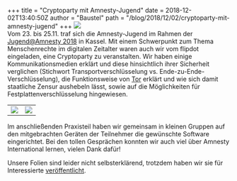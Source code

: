 +++
title = "Cryptoparty mit Amnesty-Jugend"
date = 2018-12-02T13:40:50Z
author = "Baustel"
path = "/blog/2018/12/02/cryptoparty-mit-amnesty-jugend"
+++
![](https://flipdot.org/blog/uploads/2018/Logo_Amnesty.serendipityThumb.png)  
Vom 23. bis 25.11. traf sich die Amnesty-Jugend im Rahmen der
[Jugend@Amnesty
2018](http://www.amnesty-jugend.de/jugendtreffen/jugendamnesty-2018/ "EINLADUNG ZU JUGEND@AMNESTY IN KASSEL VOM 23. BIS 25. NOVEMBER 2018")
in Kassel. Mit einem Schwerpunkt zum Thema Menschenrechte im digitalen
Zeitalter waren auch wir vom flipdot eingeladen, eine Cryptoparty zu
veranstalten. Wir haben einige Kommunikationsmedien erklärt und diese
hinsichtlich ihrer Sicherheit verglichen (Stichwort
Transportverschlüsselung vs. Ende-zu-Ende-Verschlüsselung), die
Funktionsweise von [Tor](https://www.torproject.org/) erklärt und wie
sich damit staatliche Zensur aushebeln lässt, sowie auf die
Möglichkeiten für Festplattenverschlüsselung hingewiesen.  
  

|                                                                                                                                                                      |                                                                                                                                                                          |
| -------------------------------------------------------------------------------------------------------------------------------------------------------------------- | ------------------------------------------------------------------------------------------------------------------------------------------------------------------------ |
| [![](https://flipdot.org/blog/uploads/2018/amnesty_cryptoworkshop_2018.serendipityThumb.jpg)](https://flipdot.org/blog/uploads/2018/amnesty_cryptoworkshop_2018.jpg) | [![](https://flipdot.org/blog/uploads/2018/amnesty_cryptoworkshop_2018_2.serendipityThumb.jpg)](https://flipdot.org/blog/uploads/2018/amnesty_cryptoworkshop_2018_2.jpg) |

  
  
Im anschließenden Praxisteil haben wir gemeinsam in kleinen Gruppen auf
den mitgebrachten Geräten der Teilnehmer die gewünschte Software
eingerichtet. Bei den tollen Gesprächen konnten wir auch viel über
Amnesty International lernen, vielen Dank dafür\!  
  
Unsere Folien sind leider nicht selbsterklärend, trotzdem haben wir sie
für Interessierte
[veröffentlicht](https://github.com/flipdot/cryptoparty/raw/master/cryptoparty.odp).
